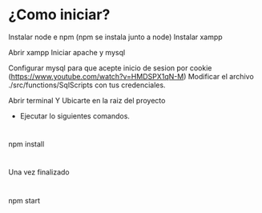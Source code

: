 # ¿Como iniciar?
 
Instalar node e npm (npm se instala junto a node)
Instalar xampp

Abrir xampp
Iniciar apache y mysql

Configurar mysql para que acepte inicio de sesion por cookie (https://www.youtube.com/watch?v=HMDSPX1qN-M)
Modificar el archivo ./src/functions/SqlScripts con tus credenciales.

Abrir terminal
Y Ubicarte en la raiz del proyecto

- Ejecutar lo siguientes comandos.
#
npm install
#

Una vez finalizado
#
npm start
#
